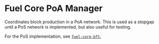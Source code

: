 # Fuel Core PoA Manager

Coordinates block production in a PoA network. This is used as a stopgap until a PoS network is implemented, but also useful for testing.

For the PoS implementation, see [`fuel-core-bft`](../bft/),
